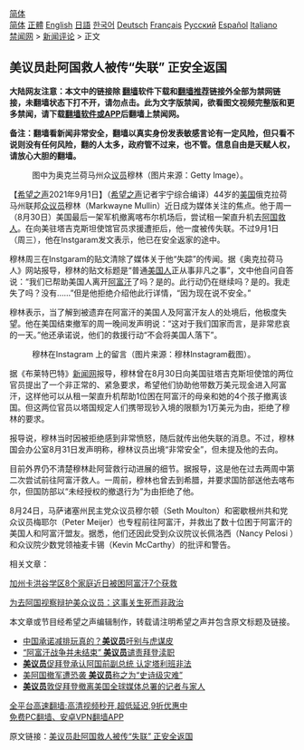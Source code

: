  <!-- 面包屑导航 --> <div class="breadcrumb"><!-- GTranslate: https://gtranslate.io/ -->  <div class="switcher notranslate">  <div class="selected">  <a href="#" onclick="return false;"> 简体</a>  </div>  <div class="option">  <a href="https://www.bannedbook.org" onclick="doGTranslate('zh-CN|zh-CN');jQuery('div.switcher div.selected a').html(jQuery(this).html());return false;" title="简体中文" class="nturl selected"> 简体</a>  <a href="https://www.bannedbook.org/zh-tw/" onclick="doGTranslate('zh-CN|zh-TW');jQuery('div.switcher div.selected a').html(jQuery(this).html());return false;" title="繁體中文" class="nturl"> 正體</a>  <a href="https://www.bannedbook.org/en/" onclick="doGTranslate('zh-CN|en');jQuery('div.switcher div.selected a').html(jQuery(this).html());return false;" title="English" class="nturl"> English</a>  <a href="https://www.bannedbook.org/ja/" onclick="doGTranslate('zh-CN|ja');jQuery('div.switcher div.selected a').html(jQuery(this).html());return false;" title="日本語" class="nturl"> 日語</a>  <a href="https://www.bannedbook.org/ko/" onclick="doGTranslate('zh-CN|ko');jQuery('div.switcher div.selected a').html(jQuery(this).html());return false;" title="한국어" class="nturl"> 한국어</a>  <a href="https://www.bannedbook.org/de/" onclick="doGTranslate('zh-CN|de');jQuery('div.switcher div.selected a').html(jQuery(this).html());return false;" title="Deutsch" class="nturl"> Deutsch</a>  <a href="https://www.bannedbook.org/fr/" onclick="doGTranslate('zh-CN|fr');jQuery('div.switcher div.selected a').html(jQuery(this).html());return false;" title="Français" class="nturl"> Français</a>  <a href="https://www.bannedbook.org/ru/" onclick="doGTranslate('zh-CN|ru');jQuery('div.switcher div.selected a').html(jQuery(this).html());return false;" title="Русский" class="nturl"> Русский</a>  <a href="https://www.bannedbook.org/es/" onclick="doGTranslate('zh-CN|es');jQuery('div.switcher div.selected a').html(jQuery(this).html());return false;" title="Español" class="nturl"> Español</a>  <a href="https://www.bannedbook.org/it/" onclick="doGTranslate('zh-CN|it');jQuery('div.switcher div.selected a').html(jQuery(this).html());return false;" title="Italiano" class="nturl"> Italiano</a>  </div>  </div>      <div class='breadcrumb-sub'><!-- Breadcrumb NavXT 6.3.0 --> <a href="https://www.bannedbook.org/" class="home">禁闻网</a> &gt; <a href="https://www.bannedbook.org/bnews/comments/" class="category">新闻评论</a> &gt; 正文</div></div><h2>美议员赴阿国救人被传“失联” 正安全返国</h2> <p class="notice"><b>大陆网友注意：本文中的链接除 <a href="https://github.com/bannedbook/fanqiang" >翻墙</a>软件下载和<a href="https://github.com/killgcd/justmysocks/blob/master/README.md">翻墙推荐</a>链接外全部为禁网链接，未翻墙状态下打不开，请勿点击。此为文字版禁闻，欲看图文视频完整版和更多禁闻，请下载<a href="https://github.com/bannedbook/fanqiang">翻墙软件或APP</a>后翻墙上禁闻网。</p><p>备注：翻墙看新闻非常安全，翻墙以真实身份发表敏感言论有一定风险，但只看不说则没有任何风险，翻的人太多，政府管不过来，也不管。信息自由是天赋人权，请放心大胆的翻墙。</b></p>  <div class="entry"> <figure> <p><figcaption>图中为奥克兰荷马州众<a href="https://www.bannedbook.org/bnews/tag/%e8%ae%ae%e5%91%98/" class="st_tag internal_tag" rel="tag" title="标签 议员 下的日志">议员</a>穆林（图片来源：Getty Image）。</figcaption></figure> <p>【<span class='wp_keywordlink_affiliate'><a href="https://www.soundofhope.org" title="希望之声" target="_blank">希望之声</a></span>2021年9月1日】（<a href="https://www.bannedbook.org/bnews/tag/%e5%b8%8c%e6%9c%9b%e4%b9%8b%e5%a3%b0/" class="st_tag internal_tag" rel="tag" title="标签 希望之声 下的日志">希望之声</a>记者宇宁综合编译）44岁的<a href="https://www.bannedbook.org/bnews/tag/%e7%be%8e%e5%9b%bd/" class="st_tag internal_tag" rel="tag" title="标签 美国 下的日志">美国</a>俄克拉荷马州联邦<a href="https://www.bannedbook.org/bnews/tag/%E4%BC%97%E8%AE%AE%E5%91%98/" class="st_tag internal_tag" rel="tag" title="标签 众议员 下的日志">众议员</a>穆林（Markwayne Mullin）近日成为媒体关注的焦点。他于周一（8月30日）美国最后一架军机撤离喀布尔机场后，尝试租一架直升机去<a href="https://www.bannedbook.org/bnews/tag/%E9%98%BF%E5%9B%BD/" class="st_tag internal_tag" rel="tag" title="标签 阿国 下的日志">阿国</a><a href="https://www.bannedbook.org/bnews/tag/%E6%95%91%E4%BA%BA/" class="st_tag internal_tag" rel="tag" title="标签 救人 下的日志">救人</a>。在向美驻塔吉克斯坦使馆官员求援遭拒后，他一度被传失联。不过9月1日（周三），他在Instgaram发文表示，他已在安全返家的途中。</p> <p>穆林周三在Instgaram的贴文清除了媒体关于他“失踪”的传闻。据《奥克拉荷马人》网站报导，穆林的贴文标题是“普通<a href="https://www.bannedbook.org/bnews/tag/%E7%BE%8E%E5%9B%BD%E4%BA%BA/" class="st_tag internal_tag" rel="tag" title="标签 美国人 下的日志">美国人</a>正从事非凡之事”，文中他自问自答说：“我们已帮助美国人离开<a href="https://www.bannedbook.org/bnews/tag/%e9%98%bf%e5%af%8c%e6%b1%97/" class="st_tag internal_tag" rel="tag" title="标签 阿富汗 下的日志">阿富汗</a>了吗？是的。此行动仍在继续吗？是的。我走失了吗？没有&#8230;&#8230;”但是他拒绝介绍他此行详情，“因为现在说不安全。”</p> <p>穆林表示，当了解到被遗弃在阿富汗的美国人及阿富汗友人的处境后，他极度失望。他在美国结束撤军的周一晚间发声明说：“这对于我们国家而言，是非常悲哀的一天。”他还承诺说，他们的救援行动“不会将美国人落下”。</p>  <figure><figcaption>穆林在Instagram 上的留言（图片来源：穆林Instagram截图）。</figcaption></figure> <p>据《布莱特巴特》<span class='wp_keywordlink_affiliate'><a href="https://www.bannedbook.org/" title="新闻网">新闻网</a></span>报导，穆林曾在8月30日向美国驻塔吉克斯坦使馆的两位官员提出了一个非正常的、紧急要求，希望他们协助他带数万美元现金进入阿富汗，这样他可以从租一架直升机帮助1位困在阿富汗的母亲和她的4个孩子撤离该国。但这两位官员以塔国规定人们携带现钞入境的限额为1万美元为由，拒绝了穆林的要求。</p> <p>报导说，穆林当时因被拒绝感到非常愤怒，随后就传出他失联的消息。不过，穆林国会办公室8月31日发声明称，穆林议员出境“非常安全”，但未提及他的去向。 </p> <p>目前外界仍不清楚穆林赴阿营救行动进展的细节。据报导，这是他在过去两周中第二次尝试前往阿富汗救人。一周前，穆林也曾去到希腊，并要求国防部送他去喀布尔，但国防部以“未经授权的撤退行为”为由拒绝了他。</p>  <p>8月24日，马萨诸塞州民主党众议员穆尔顿（Seth Moulton）和密歇根州共和党众议员梅耶尔（Peter Meijer）也专程前往阿富汗，并救出了数十位困于阿富汗的美国人和阿富汗盟友。据悉，他们还因此受到众议院议长佩洛西（Nancy Pelosi ）和众议院少数党领袖麦卡锡（Kevin McCarthy）的批评和警告。</p> <p>相关文章：</p> <p><a data-ved="2ahUKEwi0jK2s197yAhUIU30KHRq0CoUQFnoECAIQAQ" href="https://www.soundofhope.org/post/540647?lang=b5" ping="/url?sa=t&amp;source=web&amp;rct=j&amp;url=https://www.soundofhope.org/post/540647%3Flang%3Db5&amp;ved=2ahUKEwi0jK2s197yAhUIU30KHRq0CoUQFnoECAIQAQ">加州卡洪谷学区8个家庭近日被困阿富汗7个获救</a></p>  <p><a data-ved="2ahUKEwi_1M6Q197yAhWZbisKHVpADv8QFnoECAMQAQ" href="https://www.soundofhope.org/post/539345?lang=b5" ping="/url?sa=t&amp;source=web&amp;rct=j&amp;url=https://www.soundofhope.org/post/539345%3Flang%3Db5&amp;ved=2ahUKEwi_1M6Q197yAhWZbisKHVpADv8QFnoECAMQAQ">为去阿国视察辩护美众议员：这事关生死而非政治</a></p> <p>本文章或节目经希望之声编辑制作，转载请注明希望之声并包含原文标题及链接。 </p> <ul class='op-related-articles' title='相关阅读'> <li><a href='https://www.bannedbook.org/bnews/ssgc/20210902/1617339.html' target='_blank'>中国承诺减排玩真的？<b>美议员</b>吁别与虎谋皮</a></li> <li><a href='https://www.bannedbook.org/bnews/comments/20210830/1615806.html' target='_blank'>“阿富汗战争并未结束” <b>美议员</b>谴责拜登渎职</a></li> <li><a href='https://www.bannedbook.org/bnews/comments/20210830/1615713.html' target='_blank'><b>美议员</b>促拜登承认阿国前副总统 认定塔利班非法</a></li> <li><a href='https://www.bannedbook.org/bnews/comments/20210828/1614819.html' target='_blank'>美阿国撤军遭恐袭 <b>美议员</b>称之为“史诗级灾难”</a></li> <li><a href='https://www.bannedbook.org/bnews/worldnews/usa/20210827/1614009.html' target='_blank'><b>美议员</b>敦促拜登撤离美国全球媒体总署的记者与家人</a></li> </ul> <p class="texttj"> <a href="https://github.com/bannedbook/fanqiang/wiki/V2ray%E6%9C%BA%E5%9C%BA" target="_blank">全平台高速翻墙:高清视频秒开,超低延迟,9折优惠中</a><br/> <a href="https://github.com/bannedbook/fanqiang/wiki/%E7%A6%81%E9%97%BB%E7%BD%91%E5%AE%89%E5%8D%93%E7%BF%BB%E5%A2%99%E6%96%B0%E9%97%BBAPP" target="_blank">免费PC翻墙、安卓VPN翻墙APP</a></p> <p>原文链接：<a class="src_link"  href="https://www.soundofhope.org/post/540887" target="_blank">美议员赴阿国救人被传“失联” 正安全返国</a></p><a name='sharetosocial'></a>  <div style="margin-bottom:5px;padding-bottom:5px;clear:both"> <div id="archive-pix-1" class="banner-ads"> <!-- AuctionX Display platform tag START --> <div id="26318x728x90x621x_ADSLOT2" clicktrack="%%CLICK_URL_ESC%%"></div> <!-- AuctionX Display platform tag END --> </div> <div id="archive-pix-2" class="banner-ads"> <!-- AuctionX Display platform tag START --> <div id="26315x300x250x621x_ADSLOT2" clicktrack="%%CLICK_URL_ESC%%"></div> <!-- AuctionX Display platform tag END --> </div> </div>  <div id="archive-pix-1" class="banner-ads"> <!-- AuctionX Display platform tag START --> <div id="26318x728x90x621x_ADSLOT3" clicktrack="%%CLICK_URL_ESC%%"></div> <!-- AuctionX Display platform tag END --> </div> </div><!--END ENTRY--> 